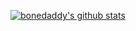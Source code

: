 <!--
**bonedaddy/bonedaddy** is a ✨ _special_ ✨ repository because its `README.md` (this file) appears on your GitHub profile.

Here are some ideas to get you started:

- 🔭 I’m currently working on ...
- 🌱 I’m currently learning ...
- 👯 I’m looking to collaborate on ...
- 🤔 I’m looking for help with ...
- 💬 Ask me about ...
- 📫 How to reach me: ...
- 😄 Pronouns: ...
- ⚡ Fun fact: ...
-->

[![bonedaddy's github stats](https://github-readme-stats.vercel.app/api?username=bonedaddy&hide=stars,contribs&show_icons=true&hide_title=true&hide_rank=true&count_private=true&icon_color=5A85F3&include_all_commits=true)](https://github.com/bonedaddy/bonedaddy)
